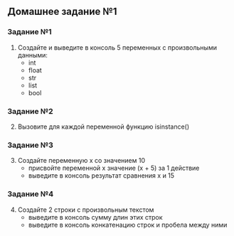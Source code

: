 ## Домашнее задание №1

### Задание №1
1. Создайте и выведите в консоль 5 переменных с произвольными данными:
   - int
   - float
   - str
   - list
   - bool

### Задание №2
2. Вызовите для каждой переменной функцию isinstance()

### Задание №3
3. Создайте переменную x со значением 10
   - присвойте переменной x значение (x + 5) за 1 действие
   - выведите в консоль результат сравнения x и 15

### Задание №4
4. Создайте 2 строки с произвольным текстом
   - выведите в консоль сумму длин этих строк
   - выведите в консоль конкатенацию строк и пробела между ними